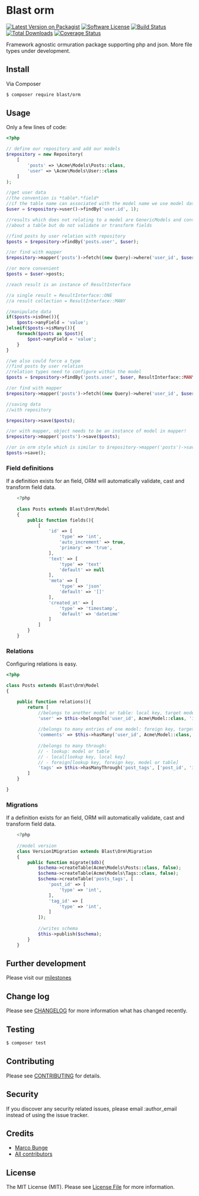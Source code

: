 # Blast orm

[![Latest Version on Packagist][ico-version]][link-packagist]
[![Software License][ico-license]](LICENSE.md)
[![Build Status][ico-travis]][link-travis]
[![Total Downloads][ico-downloads]][link-downloads]
[![Coverage Status](https://img.shields.io/coveralls/phpthinktank/blast-orm/master.svg?style=flat-square)](https://coveralls.io/github/phpthinktank/blast-orm?branch=1.0.x-dev)

Framework agnostic ormuration package supporting php and json. More file types under development.

## Install

Via Composer

``` bash
$ composer require blast/orm
```

## Usage

Only a few lines of code:

```php
<?php

// define our repository and add our models
$repository = new Repository(
    [
        'posts' => \Acme\Models\Posts::class,
        'user' => \Acme\Models\User::class
    ]
);

//get user data
//the convention is *table*.*field*
//if the table name can associated with the model name we use model data automatically.
$user = $repository->user()->findBy('user.id', 1);

//results which does not relating to a model are GenericModels and contain information 
//about a table but do not validate or transform fields

//find posts by user relation with repository
$posts = $repository->findBy('posts.user', $user);

//or find with mapper
$repository->mapper('posts')->fetch((new Query)->where('user_id', $user->primaryKey()));

//or more convenient
$posts = $user->posts;

//each result is an instance of ResultInterface

//a single result = ResultInterface::ONE
//a result collection = ResultInterface::MANY

//manipulate data
if($posts->isOne()){
    $posts->anyField = 'value';
}elseif($posts->isMany()){
    foreach($posts as $post){
        $post->anyField = 'value';
    }
}

//we also could force a type
//find posts by user relation
//relation types need to configure within the model
$posts = $repository->findBy('posts.user', $user, ResultInterface::MANY);

//or find with mapper
$repository->mapper('posts')->fetch((new Query)->where('user_id', $user->primaryKey()), ResultInterface::MANY);

//saving data
//with repository

$repository->save($posts);

//or with mapper, object needs to be an instance of model in mapper!
$repository->mapper('posts')->save($posts);

//or in orm style which is similar to $repository->mapper('posts')->save($posts);
$posts->save();
```

### Field definitions

If a definition exists for an field, ORM will automatically validate, cast and transform field data.

```php
    <?php
    
    class Posts extends Blast\Orm\Model
    {
        public function fields(){
            [
                'id' => [
                    'type' => 'int',
                    'auto_increment' => true,
                    'primary' => 'true',
                ],
                'text' => [
                    'type' => 'text'
                    'default' => null
                ],
                'meta' => [
                    'type' => 'json'
                    'default' => '[]'
                ],
                'created_at' => [
                    'type' => 'timestamp',
                    'default' => 'datetime'
                ]
            ]
        }
    }
```

### Relations

Configuring relations is easy.

```php
<?php

class Posts extends Blast\Orm\Model
{

    public function relations(){
        return [
            //belongs to another model or table: local key, target model or table, foreign key, foreign key index
            'user' => $this->belongsTo('user_id', Acme\Model::class, 'id', 'fk_user_id'),
            
            //belongs to many entries of one model: foreign key, target model or table, local key
            'comments' => $this->hasMany('user_id', Acme\Model::class, 'id'),
            
            //belongs to many through: 
            // - lookup: model or table
            // - local[lookup key, local key]
            // - foreign[lookup key, foreign key, model or table]
            'tags' => $this->hasManyThrough('post_tags', ['post_id', 'id'], ['tag_id', 'id', Acme\Model\Tags),
        ]
    }

}

```

### Migrations

If a definition exists for an field, ORM will automatically validate, cast and transform field data.

```php
    <?php
    
    //model version
    class Version1Migration extends Blast\Orm\Migration
    {   
        public function migrate($db){
            $schema->createTable(Acme\Models\Posts::class, false);
            $schema->createTable(Acme\Models\Tags::class, false);
            $schema->createTable('posts_tags', [
                'post_id' => [
                    'type' => 'int',
                ],
                'tag_id' => [
                    'type' => 'int',
                ]
            ]);
            
            //writes schema
            $this->publish($schema);
        }
    }
```

## Further development

Please visit our [milestones](https://github.com/phpthinktank/blast-orm/milestones)

## Change log

Please see [CHANGELOG](CHANGELOG.md) for more information what has changed recently.

## Testing

``` bash
$ composer test
```

## Contributing

Please see [CONTRIBUTING](CONTRIBUTING.md) for details.

## Security

If you discover any security related issues, please email :author_email instead of using the issue tracker.

## Credits

- [Marco Bunge][link-author]
- [All contributors][link-contributors]

## License

The MIT License (MIT). Please see [License File](LICENSE.md) for more information.

[ico-version]: https://img.shields.io/packagist/v/blast/orm.svg?style=flat-square
[ico-license]: https://img.shields.io/badge/license-MIT-brightgreen.svg?style=flat-square
[ico-travis]: https://img.shields.io/travis/phpthinktank/blast-orm/master.svg?style=flat-square
[ico-downloads]: https://img.shields.io/packagist/dt/blast/orm.svg?style=flat-square

[link-packagist]: https://packagist.org/packages/blast/orm
[link-travis]: https://travis-ci.org/phpthinktank/blast-orm
[link-downloads]: https://packagist.org/packages/blast/orm
[link-author]: https://github.com/mbunge
[link-contributors]: ../../contributors
